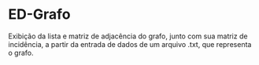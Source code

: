 # ED-Grafo
Exibição da lista e matriz de adjacência do grafo, junto com sua matriz de incidência, a partir da entrada de dados de um arquivo .txt, que representa o grafo.
